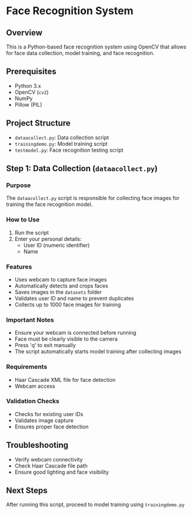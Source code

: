 # Face Recognition System

## Overview
This is a Python-based face recognition system using OpenCV that allows for face data collection, model training, and face recognition.

## Prerequisites
- Python 3.x
- OpenCV (`cv2`)
- NumPy
- Pillow (PIL)

## Project Structure
- `dataacollect.py`: Data collection script
- `trainingdemo.py`: Model training script
- `testmodel.py`: Face recognition testing script

## Step 1: Data Collection (`dataacollect.py`)

### Purpose
The `dataacollect.py` script is responsible for collecting face images for training the face recognition model.

### How to Use
1. Run the script
2. Enter your personal details:
   - User ID (numeric identifier)
   - Name

### Features
- Uses webcam to capture face images
- Automatically detects and crops faces
- Saves images in the `datasets` folder
- Validates user ID and name to prevent duplicates
- Collects up to 1000 face images for training

### Important Notes
- Ensure your webcam is connected before running
- Face must be clearly visible to the camera
- Press 'q' to exit manually
- The script automatically starts model training after collecting images

### Requirements
- Haar Cascade XML file for face detection
- Webcam access

### Validation Checks
- Checks for existing user IDs
- Validates image capture
- Ensures proper face detection

## Troubleshooting
- Verify webcam connectivity
- Check Haar Cascade file path
- Ensure good lighting and face visibility

## Next Steps
After running this script, proceed to model training using `trainingdemo.py`
